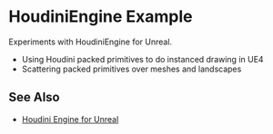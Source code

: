 # HoudiniEngine Example

Experiments with HoudiniEngine for Unreal.

- Using Houdini packed primitives to do instanced drawing in UE4
- Scattering packed primitives over meshes and landscapes


## See Also

* [Houdini Engine for Unreal](https://www.sidefx.com/docs/unreal/)
